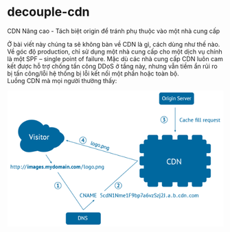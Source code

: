 # decouple-cdn
CDN Nâng cao - Tách biệt origin để tránh phụ thuộc vào một nhà cung cấp

Ở bài viết này chúng ta sẽ không bàn về CDN là gì, cách dùng như thế nào. Về góc độ production, chỉ sử dụng một nhà cung cấp cho một dịch vụ chính là một SPF – single point of failure. Mặc dù các nhà cung cấp CDN luôn cam kết được hỗ trợ chống tấn công DDoS ở tầng này, nhưng vẫn tiềm ẩn rủi ro bị tấn công/lỗi hệ thống bị lỗi kết nối một phần hoặc toàn bộ.  
Luồng CDN mà mọi người thường thấy:

![alt text](https://github.com/mrphuongbn/decouple-cdn/blob/main/normal-cdn.png?raw=true)
